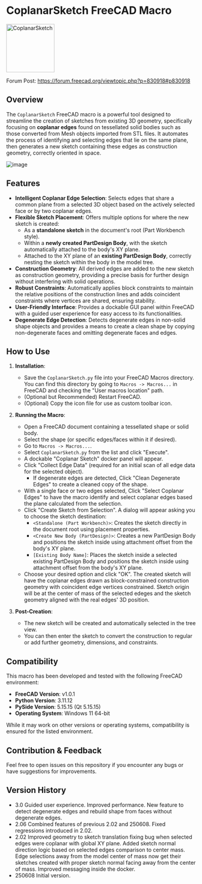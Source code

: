 # CoplanarSketch FreeCAD Macro

<img width="128" height="128" alt="CoplanarSketch" src="https://github.com/user-attachments/assets/a941d04a-1707-400b-bd9c-d0751c8ea021" />

Forum Post: https://forum.freecad.org/viewtopic.php?p=830918#p830918

## Overview
The `CoplanarSketch` FreeCAD macro is a powerful tool designed to streamline the creation of sketches from existing 3D geometry, specifically focusing on **coplanar edges** found on tessellated solid bodies such as those converted from Mesh objects imported from STL files. It automates the process of identifying and selecting edges that lie on the same plane, then generates a new sketch containing these edges as construction geometry, correctly oriented in space.




![image](https://github.com/user-attachments/assets/88df8cf1-5ee3-4aa6-868f-9386a0d87e94)

## Features
* **Intelligent Coplanar Edge Selection**: Selects edges that share a common plane from a selected 3D object based on the actively selected face or by two coplanar edges.
* **Flexible Sketch Placement**: Offers multiple options for where the new sketch is created:
    * As a **standalone sketch** in the document's root (Part Workbench style).
    * Within a **newly created PartDesign Body**, with the sketch automatically attached to the body's XY plane.
    * Attached to the XY plane of an **existing PartDesign Body**, correctly nesting the sketch within the body in the model tree.
* **Construction Geometry**: All derived edges are added to the new sketch as construction geometry, providing a precise basis for further design without interfering with solid operations.
* **Robust Constraints**: Automatically applies block constraints to maintain the relative positions of the construction lines and adds coincident constraints where vertices are shared, ensuring stability.
* **User-Friendly Interface**: Provides a dockable GUI panel within FreeCAD with a guided user experience for easy access to its functionalities.
* **Degenerate Edge Detection**: Detects degenerate edges in non-solid shape objects and provides a means to create a clean shape by copying non-degenerate faces and omitting degenerate faces and edges.

## How to Use

1.  **Installation**:
    * Save the `CoplanarSketch.py` file into your FreeCAD Macros directory. You can find this directory by going to `Macros -> Macros...` in FreeCAD and checking the "User macros location" path.
    * (Optional but Recommended) Restart FreeCAD.
    * (Optional) Copy the icon file for use as custom toolbar icon.

2.  **Running the Macro**:
    * Open a FreeCAD document containing a tessellated shape or solid body.
    * Select the shape (or specific edges/faces within it if desired).
    * Go to `Macros -> Macros...`.
    * Select `CoplanarSketch.py` from the list and click "Execute".
    * A dockable "Coplanar Sketch" docker panel will appear.
    * Click "Collect Edge Data" (required for an initial scan of all edge data for the selected object).
       * If degenerate edges are detected, Click "Clean Degenerate Edges" to create a cleaned copy of the shape. 
    * With a single face or two edges selected, Click "Select Coplanar Edges" to have the macro identify and select coplanar edges based the plane calculated from the selection.
    * Click "Create Sketch from Selection". A dialog will appear asking you to choose the sketch destination:
        * `<Standalone (Part Workbench)>`: Creates the sketch directly in the document root using placement properties.
        * `<Create New Body (PartDesign)>`: Creates a new PartDesign Body and positions the sketch inside using attachment offset from the body's XY plane.
        * `[Existing Body Name]`: Places the sketch inside a selected existing PartDesign Body and positions the sketch inside using attachment offset from the body's XY plane.
    * Choose your desired option and click "OK". The created sketch will have the coplanar edges drawn as block-constrained construction geometry with coincident edge vertices constrained. Sketch origin will be at the center of mass of the selected edeges and the sketch geometry aligned with the real edges' 3D position.

3.  **Post-Creation**:
    * The new sketch will be created and automatically selected in the tree view.
    * You can then enter the sketch to convert the construction to regular or add further geometry, dimensions, and constraints.

## Compatibility
This macro has been developed and tested with the following FreeCAD environment:
* **FreeCAD Version**: v1.0.1
* **Python Version**: 3.11.12
* **PySide Version**: 5.15.15 (Qt 5.15.15)
* **Operating System**: Windows 11 64-bit

While it may work on other versions or operating systems, compatibility is ensured for the listed environment.

## Contribution & Feedback
Feel free to open issues on this repository if you encounter any bugs or have suggestions for improvements.

## Version History
- 3.0 Guided user experience. Improved performance. New feature to detect degenerate edges and rebuild shape from faces without degenerate edges.
- 2.06 Combined features of previous 2.02 and 250608. Fixed regressions introduced in 2.02.
- 2.02 Improved geometry to sketch translation fixing bug when selected edges were coplanar with global XY plane. Added sketch normal direction logic based on selected edges comparison to center mass. Edge selections away from the model center of mass now get their sketches created with proper sketch normal facing away from the center of mass. Improved messaging inside the docker.
- 250608 Initial version.
